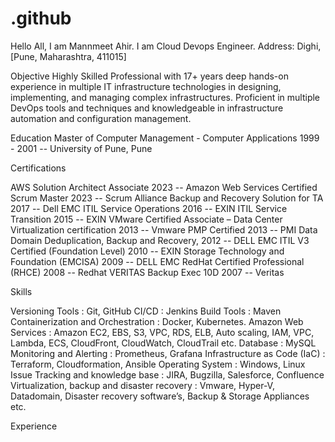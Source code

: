 # .github

Hello All, I am Mannmeet Ahir. I am Cloud Devops Engineer. 
Address: Dighi, [Pune, Maharashtra, 411015]

Objective
Highly Skilled Professional with 17+ years deep hands-on experience in multiple IT infrastructure technologies in designing, implementing, and managing complex infrastructures. Proficient in multiple DevOps tools and techniques and knowledgeable in infrastructure automation and configuration management.

Education
Master of Computer Management - Computer Applications	1999 - 2001 -- University of Pune, Pune

Certifications

AWS Solution Architect Associate	2023 -- Amazon Web Services
Certified Scrum Master	2023 -- Scrum Alliance
Backup and Recovery Solution for TA	2017 -- Dell EMC
ITIL Service Operations	2016 -- EXIN
ITIL Service Transition	2015 -- EXIN
VMware Certified Associate – Data Center Virtualization certification	2013 -- Vmware
PMP Certified	2013 -- PMI
Data Domain Deduplication, Backup and Recovery,	2012 -- DELL EMC
ITIL V3 Certified (Foundation Level)	2010 -- EXIN
Storage Technology and Foundation (EMCISA)	2009 -- DELL EMC
RedHat Certified Professional (RHCE)	2008 -- Redhat
VERITAS Backup Exec 10D	2007 -- Veritas

Skills

Versioning Tools                               : Git, GitHub
CI/CD                                          : Jenkins
Build Tools	                                   : Maven
Containerization and Orchestration             : Docker, Kubernetes.
Amazon Web Services	                           : Amazon EC2, EBS, S3, VPC, RDS, ELB, Auto scaling, IAM, VPC, Lambda, ECS, CloudFront, CloudWatch, CloudTrail etc.
Database	                                     : MySQL
Monitoring and Alerting                        : Prometheus, Grafana
Infrastructure as Code (IaC)                   : Terraform, Cloudformation, Ansible
Operating System	                             : Windows, Linux
Issue Tracking and knowledge base	             : JIRA, Bugzilla, Salesforce, Confluence
Virtualization, backup and disaster recovery   : Vmware, Hyper-V, Datadomain, Disaster recovery software’s, Backup & Storage Appliances etc.

Experience





